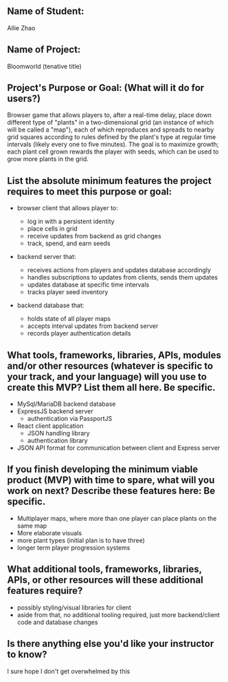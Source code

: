 ## Name of Student:

Allie Zhao

## Name of Project:

Bloomworld (tenative title)

## Project's Purpose or Goal: (What will it do for users?)

Browser game that allows players to, after a real-time delay, place down different type of "plants" in a two-dimensional grid (an instance of which will be called a "map"), each of which reproduces and spreads to nearby grid squares according to rules defined by the plant's type at regular time intervals (likely every one to five minutes). The goal is to maximize growth; each plant cell grown rewards the player with seeds, which can be used to grow more plants in the grid.

## List the absolute minimum features the project requires to meet this purpose or goal:

- browser client that allows player to:
    - log in with a persistent identity
    - place cells in grid
    - receive updates from backend as grid changes
    - track, spend, and earn seeds

- backend server that:
    - receives actions from players and updates database accordingly
    - handles subscriptions to updates from clients, sends them updates
    - updates database at specific time intervals
    - tracks player seed inventory

- backend database that:
    - holds state of all player maps
    - accepts interval updates from backend server
    - records player authentication details

## What tools, frameworks, libraries, APIs, modules and/or other resources (whatever is specific to your track, and your language) will you use to create this MVP? List them all here. Be specific.

- MySql/MariaDB backend database
- ExpressJS backend server
    - authentication via PassportJS
- React client application
    - JSON handling library
    - authentication library
- JSON API format for communication between client and Express server

## If you finish developing the minimum viable product (MVP) with time to spare, what will you work on next? Describe these features here: Be specific.

- Multiplayer maps, where more than one player can place plants on the same map
- More elaborate visuals
- more plant types (initial plan is to have three)
- longer term player progression systems

## What additional tools, frameworks, libraries, APIs, or other resources will these additional features require?

- possibly styling/visual libraries for client
- aside from that, no additional tooling required, just more backend/client code and database changes

## Is there anything else you'd like your instructor to know?

I sure hope I don't get overwhelmed by this
